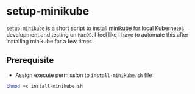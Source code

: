 # setup-minikube

`setup-minikube` is a short script to install minikube for local Kubernetes development and testing on `MacOS`. I feel like I have to automate this after installing minikube for a few times.

## Prerequisite

- Assign execute permission to `install-minikube.sh` file

```sh
chmod +x install-minikube.sh
```
